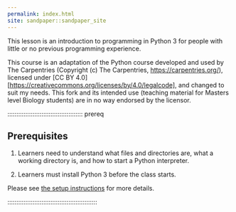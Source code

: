 ```yaml
---
permalink: index.html
site: sandpaper::sandpaper_site
---
```


This lesson is an introduction to programming in Python 3 for people with little or no previous
programming experience.

This course is an adaptation of the Python course developed and used by The Carpentries (Copyright
(c) The Carpentries, <https://carpentries.org/>), licensed under [CC BY
4.0][https://creativecommons.org/licenses/by/4.0/legalcode], and changed to suit my needs. This fork
and its intended use (teaching material for Masters level Biology students) are in no way endorsed
by the licensor.

::::::::::::::::::::::::::::::::::::::::::  prereq

## Prerequisites

1. Learners need to understand what files and directories are,
  what a working directory is,
  and how to start a Python interpreter.

2. Learners must install Python 3 before the class starts.


Please see [the setup instructions](learners/setup.md)
for more details.

::::::::::::::::::::::::::::::::::::::::::::::::::


[cc-by-human]: https://creativecommons.org/licenses/by/4.0/
[cc-by-legal]: https://creativecommons.org/licenses/by/4.0/legalcode
[mit-license]: https://opensource.org/licenses/mit-license.html
[carpentries]: https://carpentries.org
[osi]: https://opensource.org